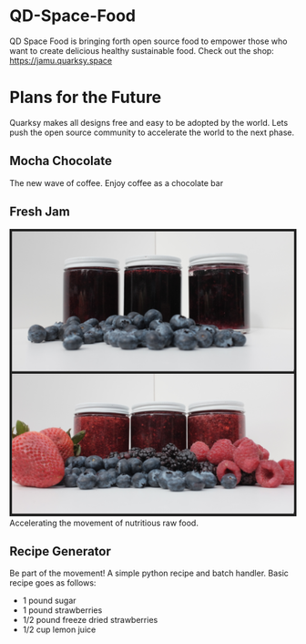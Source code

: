 # QD-Space-Food
QD Space Food is bringing forth open source food to empower those who want to create delicious healthy sustainable food.
Check out the shop: https://jamu.quarksy.space
# Plans for the Future
Quarksy makes all designs free and easy to be adopted by the world. Lets push the open source community to accelerate the world to the next phase.
## Mocha Chocolate
The new wave of coffee. Enjoy coffee as a chocolate bar
## Fresh Jam
![Raw Strawberry Jam](https://github.com/NaturaLog-space/QD-Space-Food/blob/main/Adobe_Post_20210325_1359250.6425661188089541.png)
Accelerating the movement of nutritious raw food.
## Recipe Generator
Be part of the movement! A simple python recipe and batch handler.
Basic recipe goes as follows:
- 1 pound sugar
- 1 pound strawberries
- 1/2 pound freeze dried strawberries
- 1/2 cup lemon juice

